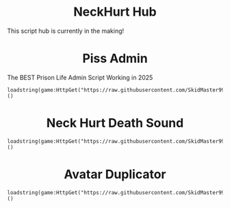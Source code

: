 <h1 align="center">NeckHurt Hub</h1>
This script hub is currently in the making!

<h1 align="center">Piss Admin</h1>

The BEST Prison Life Admin Script Working in 2025

```
loadstring(game:HttpGet("https://raw.githubusercontent.com/SkidMaster999/RobloxScript/refs/heads/main/Game/PrisonLife/PissAdmin.lua"))()
```


<h1 align="center">Neck Hurt Death Sound</h1>

```
loadstring(game:HttpGet("https://raw.githubusercontent.com/SkidMaster999/RobloxScript/refs/heads/main/NeckHurtsDeathSound.lua"))()
```

<h1 align="center">Avatar Duplicator</h1>

```
loadstring(game:HttpGet("https://raw.githubusercontent.com/SkidMaster999/RobloxScript/refs/heads/main/AvatarDuplicator.lua"))()
```
